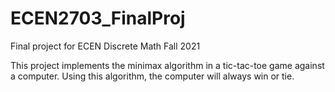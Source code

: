 # ECEN2703_FinalProj
Final project for ECEN Discrete Math Fall 2021

This project implements the minimax algorithm in a tic-tac-toe game against a computer. Using this algorithm, the computer will always win or tie.
